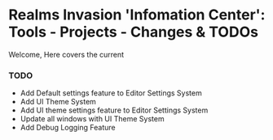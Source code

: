 # Realms Invasion 'Infomation Center': **Tools - Projects - Changes & TODOs**

Welcome, Here covers the current 

### **TODO**

- Add Default settings feature to Editor Settings System
- Add UI Theme System
- Add UI theme settings feature to Editor Settings System
- Update all windows with UI Theme System
- Add Debug Logging Feature
